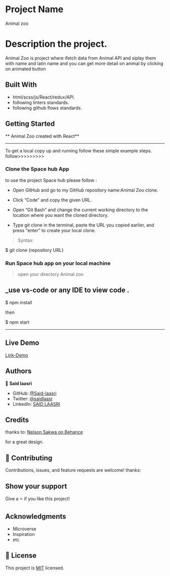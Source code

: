 # Project Name

Animal zoo

# Description the project.

Animal Zoo is project where ifetch data from Animal API and siplay them with name and latin name and you can get more detail on animal by clicking on animated button

## Built With

- html/scss/js/React/redux/API.
- following linters standards.
- following github flows standards.

## Getting Started

\*\* Animal Zoo created with React\*\*

---

To get a local copy up and running follow these simple example steps.
follow>>>>>>>>>

### Clone the Space hub App

to use the project Space hub please follow :

- Open GitHub and go to my GitHub repository name:Animal Zoo clone.

- Click “Code” and copy the given URL.

- Open “Git Bash” and change the current working directory to the location where you want the cloned directory.

- Type git clone in the terminal, paste the URL you copied earlier, and press “enter” to create your local clone.

> Syntax:

$ git clone {repository URL}

### Run Space hub app on your local machine

> open your directory Animal zoo

## \_use vs-code or any IDE to view code .

$ npm install

then

$ npm start

<hr>

## Live Demo

[Link-Demo]()

## Authors

👤 **Said laasri**

- GitHub: [@Said-laasri](https://github.com/Said-laasri)
- Twitter: [@saidlaasr](https://twitter.com/saidlaasr)
- LinkedIn: [SAID LAASRI](https://www.linkedin.com/in/said-laasri-8a4367172/)

## Credits

thanks to:
[Nelson Sakwa on Behance](https://www.behance.net/sakwadesignstudio)

for a great design.

## 🤝 Contributing

Contributions, issues, and feature requests are welcome!
thanks:

## Show your support

Give a ⭐️ if you like this project!

## Acknowledgments

- Microverse
- Inspiration
- etc

## 📝 License

This project is [MIT](./LICENSE) licensed.
